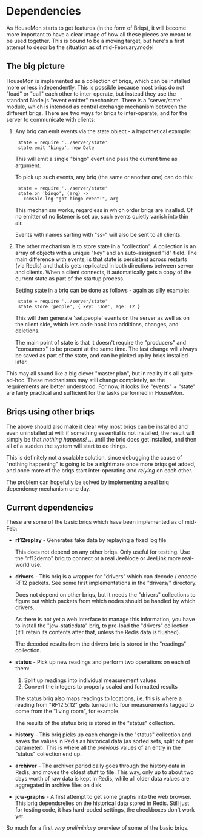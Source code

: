 # Dependencies

As HouseMon starts to get features (in the form of Briqs), it will become more
important to have a clear image of how all these pieces are meant to be used
together. This is bound to be a moving target, but here's a first attempt to
describe the situation as of mid-February.model

## The big picture

HouseMon is implemented as a collection of briqs, which can be installed more
or less independently. This is possible because most briqs do not "load" or
"call" each other to inter-operate, but instead they use the standard Node.js
"event emitter" mechanism. There is a "server/state" module, which is intended
as central exchange mechanism between the different briqs. There are two ways
for briqs to inter-operate, and for the server to communicate with clients:

1. Any briq can emit events via the state object - a hypothetical example:

        state = require '../server/state'
        state.emit 'bingo', new Date

   This will emit a single "bingo" event and pass the current time as argument.

   To pick up such events, any briq (the same or another one) can do this:

        state = require '../server/state'
        state.on 'bingo', (arg) ->
          console.log "got bingo event:", arg
    
   This mechanism works, regardless in which order briqs are insalled. Of no
   emitter of no listener is set up, such events quietly vanish into thin air.

   Events with names sarting with "ss-" will also be sent to all clients.

2. The other mechanism is to store state in a "collection". A collection is an
   array of objects with a unique "key" and an auto-assigned "id" field. The 
   main difference with events, is that state is persistent across restarts
   (via Redis) and that is gets replicated in both directions between server and
   clients. When a client connects, it automatically gets a copy of the current
   state as part of the startup process.

   Setting state in a briq can be done as follows - again as silly example:

        state = require '../server/state'
        state.store 'people', { key: 'Joe', age: 12 }

   This will then generate 'set.people' events on the server as well as on the
   client side, which lets code hook into additions, changes, and deletions.

   The main point of state is that it doesn't require the "producers" and
   "consumers" to be present at the same time. The last change will always be
   saved as part of the state, and can be picked up by briqs installed later.

This may all sound like a big clever "master plan", but in reality it's all
quite ad-hoc. These mechanisms may still change completely, as the requirements
are better understood. For now, it looks like "events" + "state" are fairly
practical and sufficient for the tasks performed in HouseMon.

## Briqs using other briqs

The above should also make it clear why most briqs can be installed and even
uninstalled at will: if something essential is not installed, the result will
simply be that _nothing happens!_ ... until the briq does get installed, and
then all of a sudden the system will start to do things.

This is definitely not a scalable solution, since debugging the cause of
"nothing happening" is going to be a nightmare once more briqs get added, and
once more of the briqs start inter-operating and _relying_ on each other.

The problem can hopefully be solved by implementing a real briq dependency
mechanism one day.

## Current dependencies

These are some of the basic briqs which have been implemented as of mid-Feb:

* **rf12replay** - Generates fake data by replaying a fixed log file

  This does not depend on any other briqs. Only useful for testting. Use the
  "rf12demo" briq to connect ot a real JeeNode or JeeLink more real-world use.

* **drivers** - This briq is a wrapper for "drivers" which can decode / encode
  RF12 packets. See some first implementations in the "drivers/" directory.

  Does not depend on other briqs, but it needs the "drivers" collections to
  figure out which packets from which nodes should be handled by which drivers.

  As there is not yet a web interface to manage this information, you have to
  install the "jcw-staticdata" briq, to pre-load the "drivers" collection
  (it'll retain its contents after that, unless the Redis data is flushed).

  The decoded results from the drivers briq is stored in the "readings"
  collection.

* **status** - Pick up new readings and perform two operations on each of them:

   1. Split up readings into individual measurement values
   2. Convert the integers to properly scaled and formatted results

  The status briq also maps readings to locations, i.e. this is where a reading
  from "RF12:5:12" gets turned into four measurements tagged to come from the
  "living room", for example.

  The results of the status briq is stored in the "status" collection.

* **history** - This briq picks up each change in the "status" collection and
  saves the values in Redis as historical data (as sorted sets, split out per
  parameter). This is where all the _previous_ values of an entry in the
  "status" collection end up.

* **archiver** - The archiver periodically goes through the history data in 
  Redis, and moves the oldest stuff to file. This way, only up to about two
  days worth of raw data is kept in Redis, while all older data values are
  aggregated in archive files on disk.

* **jcw-graphs** - A first attempt to get some graphs into the web browser.
  This briq dependsrelies on the historical data stored in Redis.  Still just
  for testing code, it has hard-coded settings, the checkboxes don't work yet.

So much for a first _very preliminiary_ overview of some of the basic briqs.
